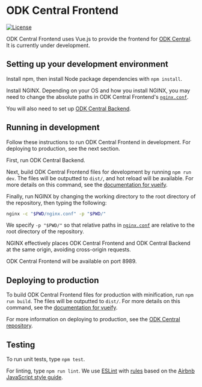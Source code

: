 <!--
Copyright 2017 ODK Central Developers
See the NOTICE file at the top-level directory of this distribution and at
https://github.com/opendatakit/central-frontend/blob/master/NOTICE.

This file is part of ODK Central. It is subject to the license terms in
the LICENSE file found in the top-level directory of this distribution and at
https://www.apache.org/licenses/LICENSE-2.0. No part of ODK Central,
including this file, may be copied, modified, propagated, or distributed
except according to the terms contained in the LICENSE file.
-->
# ODK Central Frontend

[![License](https://img.shields.io/badge/license-Apache_2.0-blue.svg)](https://opensource.org/licenses/Apache-2.0)

ODK Central Frontend uses Vue.js to provide the frontend for [ODK Central](https://github.com/opendatakit/central). It is currently under development.

## Setting up your development environment

Install npm, then install Node package dependencies with `npm install`.

Install NGINX. Depending on your OS and how you install NGINX, you may need to change the absolute paths in ODK Central Frontend's [`nginx.conf`](/nginx.conf).

You will also need to set up [ODK Central Backend](https://github.com/opendatakit/central-backend).

## Running in development

Follow these instructions to run ODK Central Frontend in development. For deploying to production, see the next section.

First, run ODK Central Backend.

Next, build ODK Central Frontend files for development by running `npm run dev`. The files will be outputted to `dist/`, and hot reload will be available. For more details on this command, see the [documentation for vueify](https://github.com/vuejs/vueify).

Finally, run NGINX by changing the working directory to the root directory of the repository, then typing the following:

```bash
nginx -c "$PWD/nginx.conf" -p "$PWD/"
```

We specify `-p "$PWD/"` so that relative paths in [`nginx.conf`](/nginx.conf) are relative to the root directory of the repository.

NGINX effectively places ODK Central Frontend and ODK Central Backend at the same origin, avoiding cross-origin requests.

ODK Central Frontend will be available on port 8989.

## Deploying to production

To build ODK Central Frontend files for production with minification, run `npm run build`. The files will be outputted to `dist/`. For more details on this command, see the [documentation for vueify](https://github.com/vuejs/vueify).

For more information on deploying to production, see the [ODK Central repository](https://github.com/opendatakit/central).

## Testing

To run unit tests, type `npm test`.

For linting, type `npm run lint`. We use [ESLint](https://eslint.org/) with [rules](/.eslintrc.json) based on the [Airbnb JavaScript style guide](https://github.com/airbnb/javascript).
